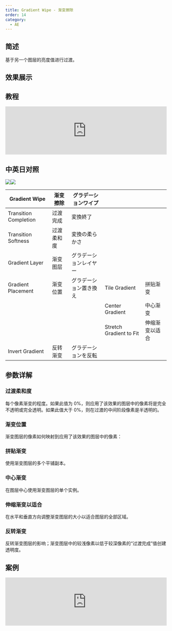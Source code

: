 ```yaml
---
title: Gradient Wipe - 渐变擦除
order: 14
category:
  - AE
---
```


## 简述

基于另一个图层的亮度值进行过渡。

## 效果展示

## 教程

<iframe src="https://player.bilibili.com/player.html?bvid=BV1e34y1X7Vj&page=79&high_quality=1" width="100%" allowfullscreen="allowfullscreen" frameborder="0"></iframe>

## 中英日对照

![](https://mir.yuelili.com/wp-content/uploads/user/AE/effects/AE-Effects-Transition-Gradient_Wipe.png)![](https://mir.yuelili.com/wp-content/uploads/user/AE/effects/AE-Effects-Transition-Gradient_Wipe_cn.png)

| Gradient Wipe         | 渐变擦除   | グラデーションワイプ   |                         |                |
| --------------------- | ---------- | ---------------------- | ----------------------- | -------------- |
| Transition Completion | 过渡完成   | 変換終了               |                         |                |
| Transition Softness   | 过渡柔和度 | 変換の柔らかさ         |                         |                |
| Gradient Layer        | 渐变图层   | グラデーションレイヤー |                         |                |
| Gradient Placement    | 渐变位置   | グラデーション置き換え | Tile Gradient           | 拼贴渐变       |
|                       |            |                        | Center Gradient         | 中心渐变       |
|                       |            |                        | Stretch Gradient to Fit | 伸缩渐变以适合 |
| Invert Gradient       | 反转渐变   | グラデーションを反転   |                         |                |

## 参数详解

### 过渡柔和度

每个像素渐变的程度。如果此值为 0%，则应用了该效果的图层中的像素将是完全不透明或完全透明。如果此值大于 0%，则在过渡的中间阶段像素是半透明的。

### 渐变位置

渐变图层的像素如何映射到应用了该效果的图层中的像素：

### 拼贴渐变

使用渐变图层的多个平铺副本。

### 中心渐变

在图层中心使用渐变图层的单个实例。

### 伸缩渐变以适合

在水平和垂直方向调整渐变图层的大小以适合图层的全部区域。

### 反转渐变

反转渐变图层的影响；渐变图层中的较浅像素以低于较深像素的“过渡完成”值创建透明度。

## 案例

<iframe src="https://player.bilibili.com/player.html?bvid=BV18E411C7qv&page=1&high_quality=1" width="100%" allowfullscreen="allowfullscreen" frameborder="0"></iframe>
